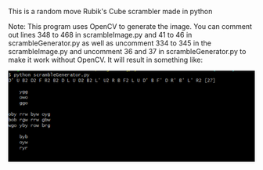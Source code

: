 This is a random move Rubik's Cube scrambler made in python

Note: This program uses OpenCV to generate the image. You can comment out lines 348 to 468 in scrambleImage.py and 41 to 46 in scrambleGenerator.py as well as uncomment 334 to 345 in the scrambleImage.py and uncomment 36 and 37 in scrambleGenerator.py to make it work without OpenCV. It will result in something like:

![Example](pyEx.PNG)
